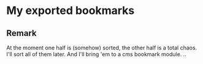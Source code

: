 # My exported bookmarks
## Remark
At the moment one half is (somehow) sorted, the other half is a total chaos.
I'll sort all of them later. And I'll bring 'em to a cms bookmark module. ..
